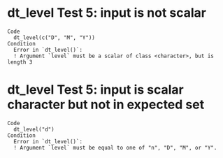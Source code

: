 # dt_level Test 5: input is not scalar

    Code
      dt_level(c("D", "M", "Y"))
    Condition
      Error in `dt_level()`:
      ! Argument `level` must be a scalar of class <character>, but is length 3

# dt_level Test 5: input is scalar character but not in expected set

    Code
      dt_level("d")
    Condition
      Error in `dt_level()`:
      ! Argument `level` must be equal to one of "n", "D", "M", or "Y".


